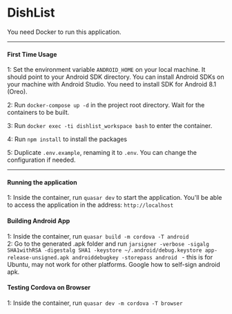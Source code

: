 # DishList

You need Docker to run this application.

--- 

#### First Time Usage

1: Set the environment variable `ANDROID_HOME` on your local machine. It should point to your Android SDK directory. You can install Android SDKs on your machine with Android Studio. You need to install SDK for Android 8.1 (Oreo).

2: Run `docker-compose up -d` in the project root directory. Wait for the containers to be built.

3: Run `docker exec -ti dishlist_workspace bash` to enter the container.

4: Run `npm install` to install the packages

5: Duplicate `.env.example`, renaming it to `.env`. You can change the configuration if needed.

---

#### Running the application

1: Inside the container, run `quasar dev` to start the application. You'll be able to access the application in the address: `http://localhost`

#### Building Android App

1: Inside the container, run `quasar build -m cordova -T android`  
2: Go to the generated .apk folder and run `jarsigner -verbose -sigalg SHA1withRSA -digestalg SHA1 -keystore ~/.android/debug.keystore app-release-unsigned.apk androiddebugkey -storepass android
` - this is for Ubuntu, may not work for other platforms. Google how to self-sign android apk.

#### Testing Cordova on Browser

1: Inside the container, run `quasar dev -m cordova -T browser`

